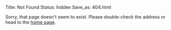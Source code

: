 Title: Not Found
Status: hidden
Save_as: 404.html

Sorry, that page doesn't seem to exist. 
Please double-check the address or head to the [home page][1].

[1]: {index}
